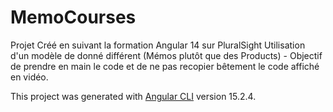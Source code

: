 # MemoCourses
Projet Créé en suivant la formation Angular 14 sur PluralSight
Utilisation d'un modèle de donné différent (Mémos plutôt que des Products) - Objectif de prendre en main le code et de ne pas recopier bêtement le code affiché en vidéo.

This project was generated with [Angular CLI](https://github.com/angular/angular-cli) version 15.2.4.
